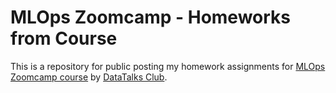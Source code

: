# MLOps Zoomcamp - Homeworks from Course

This is a repository for public posting my homework assignments for [MLOps Zoomcamp course](https://github.com/DataTalksClub/mlops-zoomcamp) by [DataTalks Club](https://datatalks.club/).
